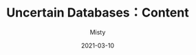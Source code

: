 ---
title: Uncertain Databases：Content
author: "Misty"
tags: ["HKU","COMP 7801","Uncertain Databases"]
categories: ["Advanced Topics in Data Management"]
date: 2021-03-10
---